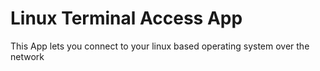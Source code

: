 # Linux Terminal Access App

This App lets you connect to your linux based operating system over the network

